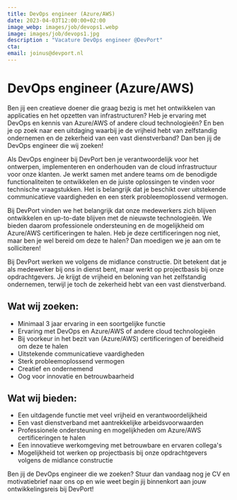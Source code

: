 ```yaml
---
title: DevOps engineer (Azure/AWS)
date: 2023-04-03T12:00:00+02:00
image_webp: images/job/devops1.webp
image: images/job/devops1.jpg
description : "Vacature DevOps engineer @DevPort"
cta: 
email: joinus@devport.nl
---
```


# DevOps engineer (Azure/AWS)

Ben jij een creatieve doener die graag bezig is met het ontwikkelen van applicaties en het opzetten van infrastructuren? Heb je ervaring met DevOps en kennis van Azure/AWS of andere cloud technologieën? En ben je op zoek naar een uitdaging waarbij je de vrijheid hebt van zelfstandig ondernemen en de zekerheid van een vast dienstverband? Dan ben jij de DevOps engineer die wij zoeken!

Als DevOps engineer bij DevPort ben je verantwoordelijk voor het ontwerpen, implementeren en onderhouden van de cloud infrastructuur voor onze klanten. Je werkt samen met andere teams om de benodigde functionaliteiten te ontwikkelen en de juiste oplossingen te vinden voor technische vraagstukken. Het is belangrijk dat je beschikt over uitstekende communicatieve vaardigheden en een sterk probleemoplossend vermogen.

Bij DevPort vinden we het belangrijk dat onze medewerkers zich blijven ontwikkelen en up-to-date blijven met de nieuwste technologieën. We bieden daarom professionele ondersteuning en de mogelijkheid om Azure/AWS certificeringen te halen. Heb je deze certificeringen nog niet, maar ben je wel bereid om deze te halen? Dan moedigen we je aan om te solliciteren!

Bij DevPort werken we volgens de midlance constructie. Dit betekent dat je als medewerker bij ons in dienst bent, maar werkt op projectbasis bij onze opdrachtgevers. Je krijgt de vrijheid en beloning van het zelfstandig ondernemen, terwijl je toch de zekerheid hebt van een vast dienstverband.

## Wat wij zoeken:

* Minimaal 3 jaar ervaring in een soortgelijke functie
* Ervaring met DevOps en Azure/AWS of andere cloud technologieën
* Bij voorkeur in het bezit van (Azure/AWS) certificeringen of bereidheid om deze te halen
* Uitstekende communicatieve vaardigheden
* Sterk probleemoplossend vermogen
* Creatief en ondernemend
* Oog voor innovatie en betrouwbaarheid

## Wat wij bieden:

* Een uitdagende functie met veel vrijheid en verantwoordelijkheid
* Een vast dienstverband met aantrekkelijke arbeidsvoorwaarden
* Professionele ondersteuning en mogelijkheden om Azure/AWS certificeringen te halen
* Een innovatieve werkomgeving met betrouwbare en ervaren collega's
* Mogelijkheid tot werken op projectbasis bij onze opdrachtgevers volgens de midlance constructie

Ben jij de DevOps engineer die we zoeken? Stuur dan vandaag nog je CV en motivatiebrief naar ons op en wie weet begin jij binnenkort aan jouw ontwikkelingsreis bij DevPort!